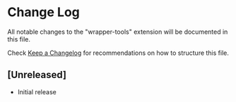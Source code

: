 # Change Log

All notable changes to the "wrapper-tools" extension will be documented in this file.

Check [Keep a Changelog](http://keepachangelog.com/) for recommendations on how to structure this file.

## [Unreleased]

- Initial release